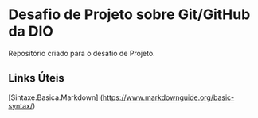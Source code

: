# Desafio de Projeto sobre Git/GitHub da DIO
Repositório criado para o desafio de Projeto.

## Links Úteis
[Sintaxe.Basica.Markdown] (https://www.markdownguide.org/basic-syntax/)
